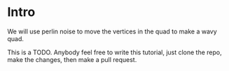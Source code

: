 # Intro
We will use perlin noise to move the vertices in the quad to make a wavy quad.

This is a TODO. Anybody feel free to write this tutorial, just clone the repo, make the changes, then make a pull request.